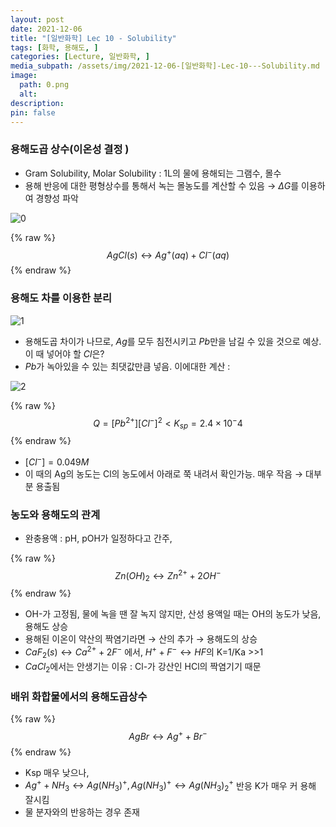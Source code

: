```yaml
---
layout: post
date: 2021-12-06
title: "[일반화학] Lec 10 - Solubility"
tags: [화학, 용해도, ]
categories: [Lecture, 일반화학, ]
media_subpath: /assets/img/2021-12-06-[일반화학]-Lec-10---Solubility.md
image:
  path: 0.png
  alt:  
description:  
pin: false
---
```



### 용해도곱 상수(이온성 결정 )

- Gram Solubility, Molar Solubility : 1L의 물에 용해되는 그램수, 몰수
- 용해 반응에 대한 평형상수를 통해서 녹는 몰농도를 계산할 수 있음 → $\Delta G$를 이용하여 경향성 파악

![0](/0.png)


{% raw %}
$$
AgCl(s) \leftrightarrow Ag^+(aq) + Cl^-(aq)
$$
{% endraw %}


### 용해도 차를 이용한 분리


![1](/1.png)

- 용해도곱 차이가 나므로, $Ag$를 모두 침전시키고 $Pb$만을 남길 수 있을 것으로 예상. 이 때 넣어야 할 $Cl$은?
- $Pb$가 녹아있을 수 있는 최댓값만큼 넣음. 이에대한 계산 :

![2](/2.png)


{% raw %}
$$
Q = \lbrack Pb^{2+}\rbrack\lbrack Cl^-\rbrack^2 <K_{sp} = 2.4\times 10^-4
$$
{% endraw %}

- $\lbrack Cl^- \rbrack  = 0.049M$
- 이 때의 Ag의 농도는 Cl의 농도에서 아래로 쭉 내려서 확인가능. 매우 작음 → 대부분 용출됨

### 농도와 용해도의 관계

- 완충용액 : pH, pOH가 일정하다고 간주,

{% raw %}
$$
Zn(OH)_2 \leftrightarrow Zn^{2+}+2OH^-
$$
{% endraw %}

- OH-가 고정됨, 물에 녹을 땐 잘 녹지 않지만, 산성 용액일 때는 OH의 농도가 낮음, 용해도 상승
- 용해된 이온이 약산의 짝염기라면 → 산의 추가 → 용해도의 상승
- $CaF_2(s) \leftrightarrow Ca^{2+}+2F^-$ 에서, $H^++F^- \leftrightarrow HF$의 K=1/Ka >>1
- $CaCl_2$에서는 안생기는 이유 : Cl-가 강산인 HCl의 짝염기기 때문

### 배위 화합물에서의 용해도곱상수


{% raw %}
$$
AgBr \leftrightarrow Ag^+ + Br^-
$$
{% endraw %}

- Ksp 매우 낮으나,
- $Ag^+ + NH_3 \leftrightarrow Ag(NH_3)^+, Ag(NH_3)^+ \leftrightarrow Ag(NH_3)_2^+$ 반응 K가 매우 커 용해 잘시킴
- 물 분자와의 반응하는 경우 존재


<script>
  window.MathJax = {
    tex: {
      macros: {
        R: "\\mathbb{R}",
        N: "\\mathbb{N}",
        Z: "\\mathbb{Z}",
        Q: "\\mathbb{Q}",
        C: "\\mathbb{C}",
        proj: "\\operatorname{proj}",
        rank: "\\operatorname{rank}",
        im: "\\operatorname{im}",
        dom: "\\operatorname{dom}",
        codom: "\\operatorname{codom}",
        argmax: "\\operatorname*{arg\,max}",
        argmin: "\\operatorname*{arg\,min}"
      },
      tags: "ams",
      strict: false
    },
    options: {
      skipHtmlTags: ["script", "noscript", "style", "textarea", "pre"]
    }
  };
</script>
<script async src="https://cdn.jsdelivr.net/npm/mathjax@3/es5/tex-mml-chtml.js"></script>
